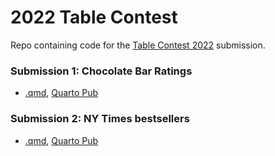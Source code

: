 # 2022 Table Contest
Repo containing code for the [Table Contest 2022](https://www.rstudio.com/blog/rstudio-table-contest-2022/) submission.

### Submission 1: Chocolate Bar Ratings
* [.qmd](https://github.com/leeolney3/2022_Table_Contest/blob/main/Chocolate_bar_ratings.qmd), [Quarto Pub](https://leeolney3.quarto.pub/chocolate-bar-ratings/) 

### Submission 2: NY Times bestsellers
* [.qmd](https://github.com/leeolney3/2022_Table_Contest/blob/main/NYT_best_sellers.qmd), [Quarto Pub](https://leeolney3.quarto.pub/nytimes-best-sellers/)
